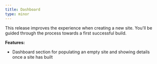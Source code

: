 ```yaml
---
title: Dashboard
type: minor
---
```


This release improves the experience when creating a new site. You'll be guided through the process towards a first successful build.

**Features:**

* Dashboard section for populating an empty site and showing details once a site has built